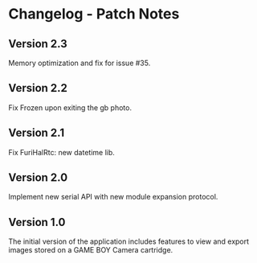 # Changelog - Patch Notes

## Version 2.3
Memory optimization and fix for issue #35.

## Version 2.2
Fix Frozen upon exiting the gb photo.

## Version 2.1
Fix FuriHalRtc: new datetime lib.

## Version 2.0
Implement new serial API with new module expansion protocol.

## Version 1.0
The initial version of the application includes features to view and export images stored on a GAME BOY Camera cartridge.